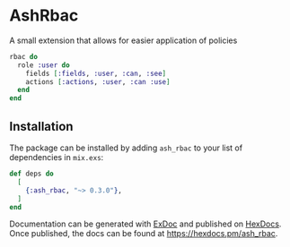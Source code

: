 # AshRbac

A small extension that allows for easier application of policies

```elixir
rbac do
  role :user do
    fields [:fields, :user, :can, :see]
    actions [:actions, :user, :can :use]
  end
end
```

## Installation

The package can be installed by adding `ash_rbac` to your list of dependencies in `mix.exs`:

```elixir
def deps do
  [
    {:ash_rbac, "~> 0.3.0"},
  ]
end
```

Documentation can be generated with [ExDoc](https://github.com/elixir-lang/ex_doc)
and published on [HexDocs](https://hexdocs.pm). Once published, the docs can
be found at <https://hexdocs.pm/ash_rbac>.
